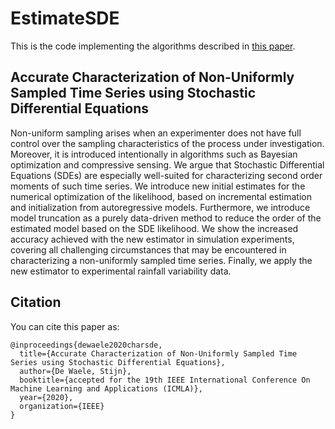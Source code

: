 # EstimateSDE

This is the code implementing the algorithms described in [this paper](https://arxiv.org/abs/2007.01073).

## Accurate Characterization of Non-Uniformly Sampled Time Series using Stochastic Differential Equations

Non-uniform sampling arises when an experimenter does not have full control over
the sampling characteristics of the process under investigation. Moreover, it is
introduced intentionally in algorithms such as Bayesian optimization and compressive
sensing. We argue that Stochastic Differential Equations (SDEs) are especially
well-suited for characterizing second order moments of such time series. We
introduce new initial estimates for the numerical optimization of the likelihood,
based on incremental estimation and initialization from autoregressive models.
Furthermore, we introduce model truncation as a purely data-driven method to reduce
the order of the estimated model based on the SDE likelihood. We show the increased
accuracy achieved with the new estimator in simulation experiments, covering all
challenging circumstances that may be encountered in characterizing a non-uniformly
sampled time series. Finally, we apply the new estimator to experimental rainfall
variability data.

## Citation
You can cite this paper as:
```
@inproceedings{dewaele2020charsde,
  title={Accurate Characterization of Non-Uniformly Sampled Time Series using Stochastic Differential Equations},
  author={De Waele, Stijn},
  booktitle={accepted for the 19th IEEE International Conference On Machine Learning and Applications (ICMLA)},
  year={2020},
  organization={IEEE}
}
```
